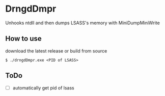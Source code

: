 # DrngdDmpr
Unhooks ntdll and then dumps LSASS's memory with MiniDumpMiniWrite

## How to use
download the latest release or build from source
```
$ ./drngdDmpr.exe <PID of LSASS>
```

## ToDo
- [ ] automatically get pid of lsass
